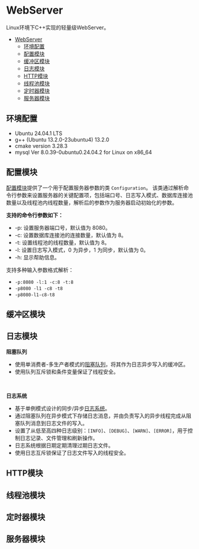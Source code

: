 # WebServer

Linux环境下C++实现的轻量级WebServer。

- [WebServer](#webserver)
  - [环境配置](#环境配置)
  - [配置模块](#配置模块)
  - [缓冲区模块](#缓冲区模块)
  - [日志模块](#日志模块)
  - [HTTP模块](#http模块)
  - [线程池模块](#线程池模块)
  - [定时器模块](#定时器模块)
  - [服务器模块](#服务器模块)

## 环境配置

- Ubuntu 24.04.1 LTS
- g++ (Ubuntu 13.2.0-23ubuntu4) 13.2.0
- cmake version 3.28.3
- mysql Ver 8.0.39-0ubuntu0.24.04.2 for Linux on x86_64

## 配置模块

[配置模块](/src/config/)提供了一个用于配置服务器参数的类 `Configuration`。
该类通过解析命令行参数来设置服务器的关键配置项，包括端口号、日志写入模式、数据库连接池数量以及线程池内线程数量，解析后的参数作为服务器启动初始化的参数。

**支持的命令行参数如下：**

- -p: 设置服务器端口号，默认值为 8080。
- -c: 设置数据库连接池的连接数量，默认值为 8。
- -t: 设置线程池的线程数量，默认值为 8。
- -l: 设置日志写入模式，0 为异步，1 为同步，默认值为 0。
- -h: 显示帮助信息。

支持多种输入参数格式解析：
- `-p:8080 -l:1 -c:8 -t:8`
- `-p8080 -l1 -c8 -t8`
- `-p8080-l1-c8-t8`

## 缓冲区模块



## 日志模块

**阻塞队列**

- 使用单消费者-多生产者模式的[阻塞队列](src/log/block_queue.h)，将其作为日志异步写入的缓冲区。
- 使用队列互斥锁和条件变量保证了线程安全。

<br>

**日志系统**

- 基于单例模式设计的同步/异步[日志系统](src/log//log.h)。
- 通过阻塞队列在异步模式下存储日志消息，并由负责写入的异步线程完成从阻塞队列消息到日志文件的写入。
- 设置了从低至高四种日志级别：`[INFO]`、`[DEBUG]`、`[WARN]`、`[ERROR]`，用于控制日志记录、文件管理和刷新操作。
- 日志系统根据日期定期清理过期日志文件。
- 使用日志互斥锁保证了日志文件写入的线程安全。

## HTTP模块
## 线程池模块
## 定时器模块
## 服务器模块